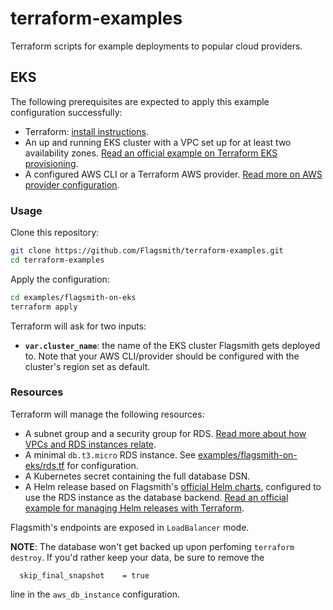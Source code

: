 # terraform-examples
Terraform scripts for example deployments to popular cloud providers.

## EKS

The following prerequisites are expected to apply this example configuration successfully:

- Terraform: [install instructions](https://developer.hashicorp.com/terraform/downloads).
- An up and running EKS cluster with a VPC set up for at least two availability zones. [Read an official example on Terraform EKS provisioning](https://developer.hashicorp.com/terraform/tutorials/kubernetes/eks).
- A configured AWS CLI or a Terraform AWS provider. [Read more on AWS provider configuration](https://registry.terraform.io/providers/hashicorp/aws/latest/docs#authentication-and-configuration).

### Usage

Clone this repository:

```bash
git clone https://github.com/Flagsmith/terraform-examples.git
cd terraform-examples
```

Apply the configuration:

```bash
cd examples/flagsmith-on-eks
terraform apply
```

Terraform will ask for two inputs:

- **`var.cluster_name`**: the name of the EKS cluster Flagsmith gets deployed to. Note that your AWS CLI/provider should be configured with the cluster's region set as default.

### Resources

Terraform will manage the following resources:

- A subnet group and a security group for RDS. [Read more about how VPCs and RDS instances relate](https://docs.aws.amazon.com/AmazonRDS/latest/UserGuide/USER_VPC.WorkingWithRDSInstanceinaVPC.html).
- A minimal `db.t3.micro` RDS instance. See [examples/flagsmith-on-eks/rds.tf](examples/flagsmith-on-eks/rds.tf) for configuration.
- A Kubernetes secret containing the full database DSN.
- A Helm release based on Flagsmith's [official Helm charts](https://flagsmith.github.io/flagsmith-charts/), configured to use the RDS instance as the database backend. [Read an official example for managing Helm releases with Terraform](https://developer.hashicorp.com/terraform/tutorials/kubernetes/helm-provider).

Flagsmith's endpoints are exposed in `LoadBalancer` mode.

**NOTE**: The database won't get backed up upon perfoming `terraform destroy`. If you'd rather keep your data, be sure to remove the

```
  skip_final_snapshot    = true
```

line in the `aws_db_instance` configuration.
